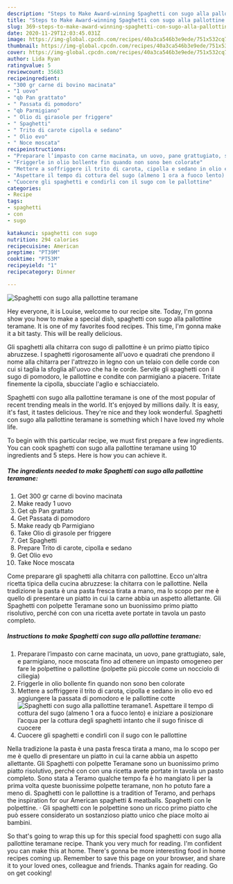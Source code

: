 ```yaml
---
description: "Steps to Make Award-winning Spaghetti con sugo alla pallottine teramane"
title: "Steps to Make Award-winning Spaghetti con sugo alla pallottine teramane"
slug: 369-steps-to-make-award-winning-spaghetti-con-sugo-alla-pallottine-teramane
date: 2020-11-29T12:03:45.031Z
image: https://img-global.cpcdn.com/recipes/40a3ca546b3e9ede/751x532cq70/spaghetti-con-sugo-alla-pallottine-teramane-recipe-main-photo.jpg
thumbnail: https://img-global.cpcdn.com/recipes/40a3ca546b3e9ede/751x532cq70/spaghetti-con-sugo-alla-pallottine-teramane-recipe-main-photo.jpg
cover: https://img-global.cpcdn.com/recipes/40a3ca546b3e9ede/751x532cq70/spaghetti-con-sugo-alla-pallottine-teramane-recipe-main-photo.jpg
author: Lida Ryan
ratingvalue: 5
reviewcount: 35683
recipeingredient:
- "300 gr carne di bovino macinata"
- "1 uovo"
- "qb Pan grattato"
- " Passata di pomodoro"
- "qb Parmigiano"
- " Olio di girasole per friggere"
- " Spaghetti"
- " Trito di carote cipolla e sedano"
- " Olio evo"
- " Noce moscata"
recipeinstructions:
- "Preparare l’impasto con carne macinata, un uovo, pane grattugiato, sale, e parmigiano, noce moscata fino ad ottenere un impasto omogeneo per fare le polpettine o pallottine (polpette più piccole come un nocciolo di ciliegia)"
- "Friggerle in olio bollente fin quando non sono ben colorate"
- "Mettere a soffriggere il trito di carota, cipolla e sedano in olio evo ed aggiungere la passata di pomodoro e le pallottine cotte"
- "Aspettare il tempo di cottura del sugo (almeno 1 ora a fuoco lento) e iniziare a posizionare l’acqua per la cottura degli spaghetti intanto che il sugo finisce di cuocere"
- "Cuocere gli spaghetti e condirli con il sugo con le pallottine"
categories:
- Recipe
tags:
- spaghetti
- con
- sugo

katakunci: spaghetti con sugo 
nutrition: 294 calories
recipecuisine: American
preptime: "PT39M"
cooktime: "PT53M"
recipeyield: "1"
recipecategory: Dinner

---
```



![Spaghetti con sugo alla pallottine teramane](https://img-global.cpcdn.com/recipes/40a3ca546b3e9ede/751x532cq70/spaghetti-con-sugo-alla-pallottine-teramane-recipe-main-photo.jpg)

Hey everyone, it is Louise, welcome to our recipe site. Today, I'm gonna show you how to make a special dish, spaghetti con sugo alla pallottine teramane. It is one of my favorites food recipes. This time, I'm gonna make it a bit tasty. This will be really delicious.

Gli spaghetti alla chitarra con sugo di pallottine è un primo piatto tipico abruzzese. I spaghetti rigorosamente all&#39;uovo e quadrati che prendono il nome alla chitarra per l&#39;attrezzo in legno con un telaio con delle corde con cui si taglia la sfoglia all&#39;uovo che ha le corde. Servite gli spaghetti con il sugo di pomodoro, le pallottine e condite con parmigiano a piacere. Tritate finemente la cipolla, sbucciate l&#39;aglio e schiacciatelo.

Spaghetti con sugo alla pallottine teramane is one of the most popular of recent trending meals in the world. It's enjoyed by millions daily. It is easy, it's fast, it tastes delicious. They're nice and they look wonderful. Spaghetti con sugo alla pallottine teramane is something which I have loved my whole life.


To begin with this particular recipe, we must first prepare a few ingredients. You can cook spaghetti con sugo alla pallottine teramane using 10 ingredients and 5 steps. Here is how you can achieve it.

<!--inarticleads1-->

##### The ingredients needed to make Spaghetti con sugo alla pallottine teramane:

1. Get 300 gr carne di bovino macinata
1. Make ready 1 uovo
1. Get qb Pan grattato
1. Get  Passata di pomodoro
1. Make ready qb Parmigiano
1. Take  Olio di girasole per friggere
1. Get  Spaghetti
1. Prepare  Trito di carote, cipolla e sedano
1. Get  Olio evo
1. Take  Noce moscata


Come preparare gli spaghetti alla chitarra con pallottine. Ecco un&#39;altra ricetta tipica della cucina abruzzese: la chitarra con le pallottine. Nella tradizione la pasta è una pasta fresca tirata a mano, ma lo scopo per me è quello di presentare un piatto in cui la carne abbia un aspetto allettante. Gli Spaghetti con polpette Teramane sono un buonissimo primo piatto risolutivo, perché con con una ricetta avete portate in tavola un pasto completo. 

<!--inarticleads2-->

##### Instructions to make Spaghetti con sugo alla pallottine teramane:

1. Preparare l’impasto con carne macinata, un uovo, pane grattugiato, sale, e parmigiano, noce moscata fino ad ottenere un impasto omogeneo per fare le polpettine o pallottine (polpette più piccole come un nocciolo di ciliegia)
1. Friggerle in olio bollente fin quando non sono ben colorate
1. Mettere a soffriggere il trito di carota, cipolla e sedano in olio evo ed aggiungere la passata di pomodoro e le pallottine cotte
<img src="//assets-global.cpcdn.com/assets/icons/button_play-2c75c40dde080a61004c1f40b05d8f140eaff45d7e9e6481dc71c63d2e7c4909.png" alt="Spaghetti con sugo alla pallottine teramane">1. Aspettare il tempo di cottura del sugo (almeno 1 ora a fuoco lento) e iniziare a posizionare l’acqua per la cottura degli spaghetti intanto che il sugo finisce di cuocere
1. Cuocere gli spaghetti e condirli con il sugo con le pallottine


Nella tradizione la pasta è una pasta fresca tirata a mano, ma lo scopo per me è quello di presentare un piatto in cui la carne abbia un aspetto allettante. Gli Spaghetti con polpette Teramane sono un buonissimo primo piatto risolutivo, perché con con una ricetta avete portate in tavola un pasto completo. Sono stata a Teramo qualche tempo fa è ho mangiato li per la prima volta queste buonissime polpette teramane, non ho potuto fare a meno di. Spaghetti con le pallottine is a tradition of Teramo, and perhaps the inspiration for our American spaghetti &amp; meatballs. Spaghetti con le polpettine. · Gli spaghetti con le polpettine sono un ricco primo piatto che può essere considerato un sostanzioso piatto unico che piace molto ai bambini. 

So that's going to wrap this up for this special food spaghetti con sugo alla pallottine teramane recipe. Thank you very much for reading. I'm confident you can make this at home. There's gonna be more interesting food in home recipes coming up. Remember to save this page on your browser, and share it to your loved ones, colleague and friends. Thanks again for reading. Go on get cooking!

